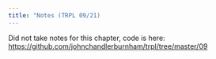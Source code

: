 ```yaml
---
title: "Notes (TRPL 09/21)
---
```


Did not take notes for this chapter, code is here:
https://github.com/johnchandlerburnham/trpl/tree/master/09
